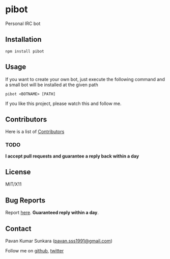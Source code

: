 # pibot

Personal IRC bot

## Installation
```
npm install pibot
```

## Usage
If you want to create your own bot, just execute the following command and a small bot will be installed at the given path

```
pibot <BOTNAME> [PATH]
```

If you like this project, please watch this and follow me.

## Contributors
Here is a list of [Contributors](http://github.com/pkumar/pibot/contributors)

### TODO

__I accept pull requests and guarantee a reply back within a day__

## License
MIT/X11

## Bug Reports
Report [here](http://github.com/pkumar/pibot/issues). __Guaranteed reply within a day__.

## Contact
Pavan Kumar Sunkara (pavan.sss1991@gmail.com)

Follow me on [github](https://github.com/users/follow?target=pkumar), [twitter](http://twitter.com/pksunkara)
